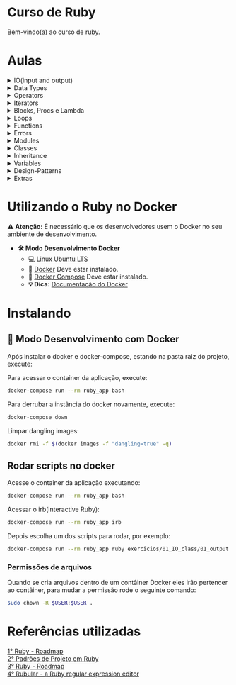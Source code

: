 # Curso de Ruby

Bem-vindo(a) ao curso de ruby.

# Aulas

<details>
    <summary>IO(input and output)</summary>
    <ul>
        <li><a href="https://github.com/claudimf/curso_ruby/blob/main/exercicios/01_IO_class/01_output.rb">Saídas</a></li>
        <li><a href="https://github.com/claudimf/curso_ruby/blob/main/exercicios/01_IO_class/02_file_input.rb">Entradas via arquivos</a></li>
        <li><a href="https://github.com/claudimf/curso_ruby/blob/main/exercicios/01_IO_class/03_user_input.rb">Entradas de usuários</a></li>
    </ul>
</details>

<details>
    <summary>Data Types</summary>
    <ul>
        <li><a href="https://github.com/claudimf/curso_ruby/blob/main/exercicios/02_Data_Types/01_Strings.rb">Strings</a></li>
        <li><a href="https://github.com/claudimf/curso_ruby/blob/main/exercicios/02_Data_Types/02_Booleans.rb">Booleans</a></li>
        <li><a href="https://github.com/claudimf/curso_ruby/blob/main/exercicios/02_Data_Types/03_Symbols.rb">Symbols</a></li>
        <li><a href="https://github.com/claudimf/curso_ruby/blob/main/exercicios/02_Data_Types/04_Numbers.rb">Numbers</a></li>
        <li><a href="https://github.com/claudimf/curso_ruby/blob/main/exercicios/02_Data_Types/05_Arrays.rb">Arrays</a></li>
        <li><a href="https://github.com/claudimf/curso_ruby/blob/main/exercicios/02_Data_Types/06_Hashes.rb">Hashes</a></li>
    </ul>
</details>

<details>
    <summary>Operators</summary>
    <ul>
        <li><a href="https://github.com/claudimf/curso_ruby/blob/main/exercicios/03_Operators/01_Operators.rb">Operators</a></li>
    </ul>
</details>

<details>
    <summary>Iterators</summary>
    <ul>
        <li><a href="https://github.com/claudimf/curso_ruby/blob/main/exercicios/04_Iterators/01_Iterators.rb">Iterators</a></li>
    </ul>
</details>

<details>
    <summary>Blocks, Procs e Lambda</summary>
    <ul>
        <li><a href="https://github.com/claudimf/curso_ruby/blob/main/exercicios/05_Blocks_Procs_Lambda/01_Example.rb">Blocks, Procs e Lambda</a></li>
    </ul>
</details>

<details>
    <summary>Loops</summary>
    <ul>
        <li><a href="https://github.com/claudimf/curso_ruby/blob/main/exercicios/06_Loops/01_Loops.rb">Loops</a></li>
    </ul>
</details>

<details>
    <summary>Functions</summary>
    <ul>
        <li><a href="https://github.com/claudimf/curso_ruby/blob/main/exercicios/07_Functions/01_Functions.rb">Functions</a></li>
    </ul>
</details>

<details>
    <summary>Errors</summary>
    <ul>
        <li><a href="https://github.com/claudimf/curso_ruby/blob/main/exercicios/08_Errors/01_Example.rb">Errors</a></li>
    </ul>
</details>

<details>
    <summary>Modules</summary>
    <ul>
        <li><a href="https://github.com/claudimf/curso_ruby/blob/main/exercicios/09_Modules/01_Modules.rb">Modules</a></li>
    </ul>
</details>

<details>
    <summary>Classes</summary>
    <ul>
        <li><a href="https://github.com/claudimf/curso_ruby/blob/main/exercicios/10_Classes/01_Classes.rb">Classes</a></li>
    </ul>
</details>

<details>
    <summary>Inheritance</summary>
    <ul>
        <li><a href="https://github.com/claudimf/curso_ruby/blob/main/exercicios/11_Inheritance/01_Inheritance.rb">Inheritance</a></li>
    </ul>
</details>

<details>
    <summary>Variables</summary>
    <ul>
        <li><a href="https://github.com/claudimf/curso_ruby/blob/main/exercicios/11_Variables/01_Variables.rb">Variables</a></li>
    </ul>
</details>

<details>
    <summary>Design-Patterns</summary>
    <li><a href="https://github.com/claudimf/curso_ruby/blob/main/exercicios/12_Design_Patterns/singleton.rb">Design-Patterns</a></li>
</details>

<details>
    <summary>Extras</summary>
    <li><a href="https://github.com/claudimf/curso_ruby/blob/main/exercicios/Extras/Interface.rb">Extras</a></li>
</details>

# Utilizando o Ruby no Docker

**:warning: Atenção:**  É necessário que os desenvolvedores usem o Docker no seu ambiente de desenvolvimento.

- **🛠 Modo Desenvolvimento Docker**
    - :computer: [Linux Ubuntu LTS](https://ubuntu.com/download/desktop)
    - 🐳 [Docker](https://docs.docker.com/engine/installation/) Deve estar instalado.
    - 🐳 [Docker Compose](https://docs.docker.com/compose/) Deve estar instalado.
    - **💡 Dica:** [Documentação do Docker](https://docs.docker.com/)

# Instalando

## 🐳 Modo Desenvolvimento com Docker

Após instalar o docker e docker-compose, estando na pasta raiz do projeto, execute:

Para acessar o container da aplicação, execute:

```sh
docker-compose run --rm ruby_app bash
```

Para derrubar a instância do docker novamente, execute:

```sh
docker-compose down
```

Limpar dangling images:
```sh
docker rmi -f $(docker images -f "dangling=true" -q)
```

## Rodar scripts no docker

Acesse o container da aplicação executando:

```sh
docker-compose run --rm ruby_app bash
```

Acessar o irb(interactive Ruby):

```sh
docker-compose run --rm ruby_app irb
```

Depois escolha um dos scripts para rodar, por exemplo:

```sh
docker-compose run --rm ruby_app ruby exercicios/01_IO_class/01_output.rb
```
### Permissões de arquivos ###
Quando se cria arquivos dentro de um contâiner Docker eles irão pertencer ao contâiner, para mudar a permissão rode o seguinte comando:

```sh
sudo chown -R $USER:$USER .
```

# Referências utilizadas

[1° Ruby - Roadmap](https://github.com/evertonlopesc/Ruby-Roadmap)  
[2° Padrões de Projeto em Ruby](https://refactoring.guru/pt-br/design-patterns/ruby)  
[3° Ruby - Roadmap](https://github.com/evertonlopesc/Ruby-Roadmap)  
[4° Rubular - a Ruby regular expression editor](https://rubular.com/)  
